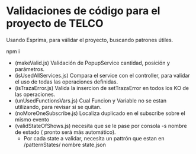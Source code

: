 # Validaciones de código para el proyecto de TELCO

Usando Esprima, para válidar el proyecto, buscando patrones útiles.

npm i


- (makeValid.js) Validación de PopupService cantidad, posición y parámetros.
- (isUsedAllServices.js) Compara el service con el controller, para validar el uso de todas las operaciones definidas.
- (isTrazaError.js) Valida la insercion de setTrazaError en todos los KO de las operaciones.
- (unUsedFunctionsVars.js) Cual Funcion y Variable no se estan utilizando, para revisar si se quitan.
- (noMoreOneSubscribe.js) Localiza duplicado en el subscribe sobre el mismo evento
- (validStateOfShows.js) necesita que se le pase por consola -s nombre de estado ( pronto será más automático). 
    + Por cada state a validar, necesita un pattrón que estan en /patternStates/ nombre state.json
